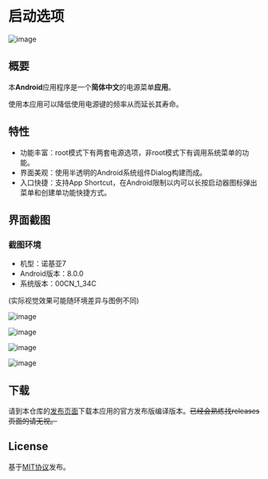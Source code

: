 # 启动选项
![image](./app/src/main/res/mipmap/ic_launcher.png)
## 概要
本**Android**应用程序是一个**简体中文**的电源菜单**应用**。

使用本应用可以降低使用电源键的频率从而延长其寿命。
## 特性
- 功能丰富：root模式下有两套电源选项，非root模式下有调用系统菜单的功能。
- 界面美观：使用半透明的Android系统组件Dialog构建而成。
- 入口快捷：支持App Shortcut，在Android限制以内可以长按启动器图标弹出菜单和创建单功能快捷方式。
## 界面截图
### 截图环境
- 机型：诺基亚7
- Android版本：8.0.0
- 系统版本：00CN_1_34C

(实际视觉效果可能随环境差异与图例不同)

![image](./captures/Screenshot_2018-03-05-23-12-55.png)

![image](./captures/Screenshot_2018-03-05-23-15-07.png)

![image](./captures/Screenshot_2018-03-05-23-16-18.png)

![image](./captures/Screenshot_2018-03-05-23-17-56.png)
## 下载
请到本仓库的[发布页面](https://github.com/ryuunoakaihitomi/rebootmenu/releases)下载本应用的官方发布版编译版本。~~已经会熟练找releases页面的请无视。~~
## License
基于[MIT协议](./LICENSE)发布。